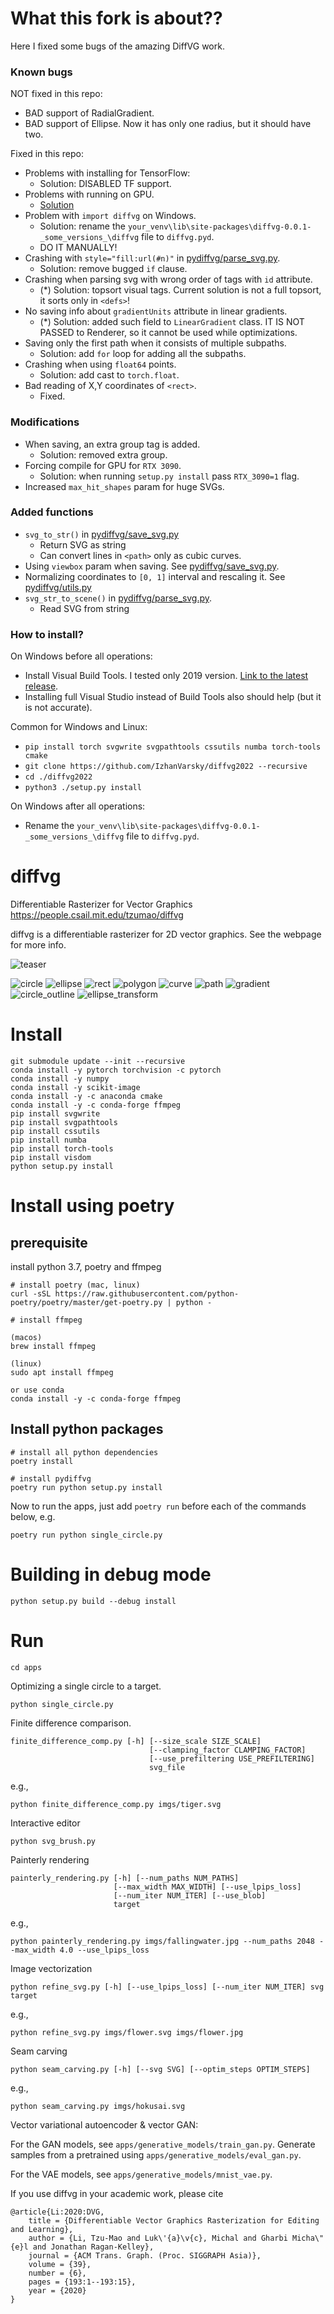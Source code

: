 # What this fork is about??

Here I fixed some bugs of the amazing DiffVG work.

### Known bugs

NOT fixed in this repo:

* BAD support of RadialGradient.
* BAD support of Ellipse. Now it has only one radius, but it should have two.

Fixed in this repo:

* Problems with installing for TensorFlow:
    * Solution: DISABLED TF support.
* Problems with running on GPU.
    * [Solution](https://github.com/BachiLi/diffvg/issues/29#issuecomment-994807865)
* Problem with `import diffvg` on Windows.
    * Solution: rename the `your_venv\lib\site-packages\diffvg-0.0.1-_some_versions_\diffvg` file to `diffvg.pyd`.
    * DO IT MANUALLY!
* Crashing with `style="fill:url(#n)"`
  in [pydiffvg/parse_svg.py](./pydiffvg/parse_svg.py).
    * Solution: remove bugged `if` clause.
* Crashing when parsing svg with wrong order of tags with `id` attribute.
    * (*) Solution: topsort visual tags. Current solution is not a full topsort, it sorts only in `<defs>`!
* No saving info about `gradientUnits` attribute in linear gradients.
    * (*) Solution: added such field to `LinearGradient` class. IT IS NOT PASSED to Renderer, so it cannot be used while
      optimizations.
* Saving only the first path when it consists of multiple subpaths.
    * Solution: add `for` loop for adding all the subpaths.
* Crashing when using `float64` points.
    * Solution: add cast to `torch.float`.
* Bad reading of X,Y coordinates of `<rect>`.
    * Fixed.

### Modifications

* When saving, an extra group tag is added.
    * Solution: removed extra group.
* Forcing compile for GPU for `RTX 3090`.
    * Solution: when running `setup.py install` pass `RTX_3090=1` flag.
* Increased `max_hit_shapes` param for huge SVGs.

### Added functions

* `svg_to_str()` in [pydiffvg/save_svg.py](./pydiffvg/save_svg.py)
    * Return SVG as string
    * Can convert lines in `<path>` only as cubic curves.
* Using `viewbox` param when saving. See [pydiffvg/save_svg.py](./pydiffvg/save_svg.py).
* Normalizing coordinates to `[0, 1]` interval and rescaling it. See [pydiffvg/utils.py](./pydiffvg/utils.py)
* `svg_str_to_scene()` in [pydiffvg/parse_svg.py](./pydiffvg/parse_svg.py).
    * Read SVG from string

### How to install?

On Windows before all operations:

* Install Visual Build Tools. I tested only 2019
  version. [Link to the latest release](https://aka.ms/vs/17/release/vs_BuildTools.exe).
* Installing full Visual Studio instead of Build Tools also should help (but it is not accurate).

Common for Windows and Linux:

* `pip install torch svgwrite svgpathtools cssutils numba torch-tools cmake`
* `git clone https://github.com/IzhanVarsky/diffvg2022 --recursive`
* `cd ./diffvg2022`
* `python3 ./setup.py install`

On Windows after all operations:

* Rename the `your_venv\lib\site-packages\diffvg-0.0.1-_some_versions_\diffvg` file to `diffvg.pyd`.

# diffvg

Differentiable Rasterizer for Vector Graphics
https://people.csail.mit.edu/tzumao/diffvg

diffvg is a differentiable rasterizer for 2D vector graphics. See the webpage for more info.

![teaser](https://user-images.githubusercontent.com/951021/92184822-2a0bc500-ee20-11ea-81a6-f26af2d120f4.jpg)

![circle](https://user-images.githubusercontent.com/951021/63556018-0b2ddf80-c4f8-11e9-849c-b4ecfcb9a865.gif)
![ellipse](https://user-images.githubusercontent.com/951021/63556021-0ec16680-c4f8-11e9-8fc6-8b34de45b8be.gif)
![rect](https://user-images.githubusercontent.com/951021/63556028-12ed8400-c4f8-11e9-8072-81702c9193e1.gif)
![polygon](https://user-images.githubusercontent.com/951021/63980999-1e99f700-ca72-11e9-9786-1cba14d2d862.gif)
![curve](https://user-images.githubusercontent.com/951021/64042667-3d9e9480-cb17-11e9-88d8-2f7b9da8b8ab.gif)
![path](https://user-images.githubusercontent.com/951021/64070625-7a52b480-cc19-11e9-9380-eac02f56f693.gif)
![gradient](https://user-images.githubusercontent.com/951021/64898668-da475300-d63c-11e9-917a-825b94be0710.gif)
![circle_outline](https://user-images.githubusercontent.com/951021/65125594-84f7a280-d9aa-11e9-8bc4-669fd2eff2f4.gif)
![ellipse_transform](https://user-images.githubusercontent.com/951021/67149013-06b54700-f25b-11e9-91eb-a61171c6d4a4.gif)

# Install

```
git submodule update --init --recursive
conda install -y pytorch torchvision -c pytorch
conda install -y numpy
conda install -y scikit-image
conda install -y -c anaconda cmake
conda install -y -c conda-forge ffmpeg
pip install svgwrite
pip install svgpathtools
pip install cssutils
pip install numba
pip install torch-tools
pip install visdom
python setup.py install
```

# Install using poetry

## prerequisite

install python 3.7, poetry and ffmpeg

```
# install poetry (mac, linux)
curl -sSL https://raw.githubusercontent.com/python-poetry/poetry/master/get-poetry.py | python -

# install ffmpeg

(macos)
brew install ffmpeg

(linux)
sudo apt install ffmpeg

or use conda
conda install -y -c conda-forge ffmpeg
```

## Install python packages

```
# install all python dependencies
poetry install

# install pydiffvg
poetry run python setup.py install
```

Now to run the apps, just add `poetry run` before each of the commands below, e.g.

```
poetry run python single_circle.py
```

# Building in debug mode

```
python setup.py build --debug install
```

# Run

```
cd apps
```

Optimizing a single circle to a target.

```
python single_circle.py
```

Finite difference comparison.

```
finite_difference_comp.py [-h] [--size_scale SIZE_SCALE]
                               [--clamping_factor CLAMPING_FACTOR]
                               [--use_prefiltering USE_PREFILTERING]
                               svg_file
```

e.g.,

```
python finite_difference_comp.py imgs/tiger.svg
```

Interactive editor

```
python svg_brush.py
```

Painterly rendering

```
painterly_rendering.py [-h] [--num_paths NUM_PATHS]
                       [--max_width MAX_WIDTH] [--use_lpips_loss]
                       [--num_iter NUM_ITER] [--use_blob]
                       target
```

e.g.,

```
python painterly_rendering.py imgs/fallingwater.jpg --num_paths 2048 --max_width 4.0 --use_lpips_loss
```

Image vectorization

```
python refine_svg.py [-h] [--use_lpips_loss] [--num_iter NUM_ITER] svg target
```

e.g.,

```
python refine_svg.py imgs/flower.svg imgs/flower.jpg
```

Seam carving

```
python seam_carving.py [-h] [--svg SVG] [--optim_steps OPTIM_STEPS]
```

e.g.,

```
python seam_carving.py imgs/hokusai.svg
```

Vector variational autoencoder & vector GAN:

For the GAN models, see `apps/generative_models/train_gan.py`. Generate samples from a pretrained
using `apps/generative_models/eval_gan.py`.

For the VAE models, see `apps/generative_models/mnist_vae.py`.

If you use diffvg in your academic work, please cite

```
@article{Li:2020:DVG,
    title = {Differentiable Vector Graphics Rasterization for Editing and Learning},
    author = {Li, Tzu-Mao and Luk\'{a}\v{c}, Michal and Gharbi Micha\"{e}l and Jonathan Ragan-Kelley},
    journal = {ACM Trans. Graph. (Proc. SIGGRAPH Asia)},
    volume = {39},
    number = {6},
    pages = {193:1--193:15},
    year = {2020}
}
```
